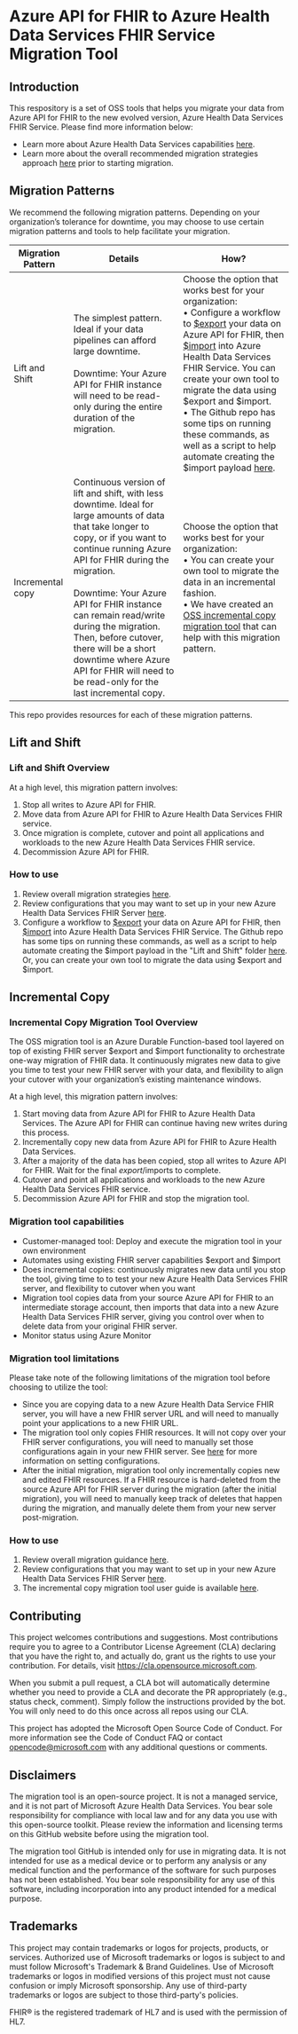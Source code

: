 # Azure API for FHIR to Azure Health Data Services FHIR Service Migration Tool

## Introduction

This respository is a set of OSS tools that helps you migrate your data from Azure API for FHIR to the new evolved version, Azure Health Data Services FHIR Service. Please find more information below:

-   Learn more about Azure Health Data Services capabilities [here](https://azure.microsoft.com/en-us/products/health-data-services/?ef_id=_k_d0ffa03c8f79199459fec443f0510019_k_&OCID=AIDcmm5edswduu_SEM__k_d0ffa03c8f79199459fec443f0510019_k_&msclkid=d0ffa03c8f79199459fec443f0510019).
-   Learn more about the overall recommended migration strategies approach [here](https://learn.microsoft.com/azure/healthcare-apis/fhir/migration-strategies) prior to starting migration.

## Migration Patterns
We recommend the following migration patterns. Depending on your organization’s tolerance for downtime, you may choose to use certain migration patterns and tools to help facilitate your migration.



| Migration Pattern | Details                                                                                                                                                                                          | How?                                                                                                                                                                                                                                                                                                                                                                                                                                                                                                                                                                                                                                                                        |
|-------------------|--------------------------------------------------------------------------------------------------------------------------------------------------------------------------------------------------|-----------------------------------------------------------------------------------------------------------------------------------------------------------------------------------------------------------------------------------------------------------------------------------------------------------------------------------------------------------------------------------------------------------------------------------------------------------------------------------------------------------------------------------------------------------------------------------------------------------------------------------------------------------------------------|
| Lift and Shift    | The simplest pattern. Ideal if your data pipelines can afford large downtime. <br> <br> Downtime: Your Azure API for FHIR instance will need to be read-only during the entire duration of the migration.                                                                                                                   |Choose the option that works best for your organization: <br> • Configure a workflow to [\$export](https://learn.microsoft.com/azure/healthcare-apis/azure-api-for-fhir/export-data) your data on Azure API for FHIR, then [\$import](https://learn.microsoft.com/azure/healthcare-apis/fhir/configure-import-data) into Azure Health Data Services FHIR Service. You can create your own tool to migrate the data using \$export and \$import.<br> •  The Github repo has some tips on running these commands, as well as a script to help automate creating the \$import payload [here](/lift-and-shift-resources/Liftandshiftresources_README.md).  |
| Incremental copy  | Continuous version of lift and shift, with less downtime. Ideal for large amounts of data that take longer to copy, or if you want to continue running Azure API for FHIR during the migration.  <br><br> Downtime: Your Azure API for FHIR instance can remain read/write during the migration. Then, before cutover, there will be a short downtime where Azure API for FHIR will need to be read-only for the last incremental copy.   | Choose the option that works best for your organization: <br> • You can create your own tool to migrate the data in an incremental fashion. <br> • We have created an [OSS incremental copy migration tool](/incremental-copy-docs/README.md) that can help with this migration pattern.                                                                            

This repo provides resources for each of these migration patterns. 

##  Lift and Shift
### Lift and Shift Overview
At a high level, this migration pattern involves:

1. Stop all writes to Azure API for FHIR.
2. Move data from Azure API for FHIR to Azure Health Data Services FHIR service.
3. Once migration is complete, cutover and point all applications and workloads to the new Azure Health Data Services FHIR service.
4. Decommission Azure API for FHIR. 
### How to use
1. Review overall migration strategies [here](https://learn.microsoft.com/azure/healthcare-apis/fhir/migration-strategies).
2. Review configurations that you may want to set up in your new Azure Health Data Services FHIR Server [here](/incremental-copy-docs/Appendix.md#configurations-to-set-in-your-new-azure-health-data-services-fhir-server).
3. Configure a workflow to [\$export](https://learn.microsoft.com/en-us/azure/healthcare-apis/azure-api-for-fhir/export-data) your data on Azure API for FHIR, then [\$import](https://learn.microsoft.com/en-us/azure/healthcare-apis/fhir/configure-import-data) into Azure Health Data Services FHIR Service. The Github repo has some tips on running these commands, as well as a script to help automate creating the \$import payload in the "Lift and Shift" folder [here](/lift-and-shift-resources/Liftandshiftresources_README.md).  Or, you can create your own tool to migrate the data using \$export and \$import.

## Incremental Copy
### Incremental Copy Migration Tool Overview
The OSS migration tool is an Azure Durable Function-based tool layered on top of existing FHIR server \$export and \$import functionality to orchestrate one-way migration of FHIR data. It continuously migrates new data to give you time to test your new FHIR server with your data, and flexibility to align your cutover with your organization’s existing maintenance windows.

At a high level, this migration pattern involves:

1. Start moving data from Azure API for FHIR to Azure Health Data Services. The Azure API for FHIR can continue having new writes during this process.
2. Incrementally copy new data from Azure API for FHIR to Azure Health Data Services. 
3. After a majority of the data has been copied, stop all writes to Azure API for FHIR. Wait for the final $export/$imports to complete. 
4. Cutover and point all applications and workloads to the new Azure Health Data Services FHIR service.
5. Decommission Azure API for FHIR and stop the migration tool. 

### Migration tool capabilities

-   Customer-managed tool: Deploy and execute the migration tool in your own environment
-   Automates using existing FHIR server capabilities \$export and \$import
-   Does incremental copies: continuously migrates new data until you stop the tool, giving time to to test your new Azure Health Data Services FHIR server, and flexibility to cutover when you want
-   Migration tool copies data from your source Azure API for FHIR to an intermediate storage account, then imports that data into a new Azure Health Data Services FHIR server, giving you control over when to delete data from your original FHIR server.
-   Monitor status using Azure Monitor

### Migration tool limitations

Please take note of the following limitations of the migration tool before choosing to utilize the tool:

-   Since you are copying data to a new Azure Health Data Service FHIR server, you will have a new FHIR server URL and will need to manually point your applications to a new FHIR URL.
-   The migration tool only copies FHIR resources. It will not copy over your FHIR server configurations, you will need to manually set those configurations again in your new FHIR server. See [here](/incremental-copy-docs/Appendix.md) for more information on setting configurations.
-   After the initial migration, migration tool only incrementally copies new and edited FHIR resources. If a FHIR resource is hard-deleted from the source Azure API for FHIR server during the migration (after the initial migration), you will need to manually keep track of deletes that happen during the migration, and manually delete them from your new server post-migration.


### How to use
1. Review overall migration guidance [here](https://learn.microsoft.com/azure/healthcare-apis/fhir/migration-strategies).
2. Review configurations that you may want to set up in your new Azure Health Data Services FHIR Server [here](/incremental-copy-docs/Appendix.md#configurations-to-set-in-your-new-azure-health-data-services-fhir-server).
3. The incremental copy migration tool user guide is available [here](/incremental-copy-docs/README.md).

## Contributing

This project welcomes contributions and suggestions. Most contributions require you to agree to a Contributor License Agreement (CLA) declaring that you have the right to, and actually do, grant us the rights to use your contribution. For details, visit https://cla.opensource.microsoft.com.

When you submit a pull request, a CLA bot will automatically determine whether you need to provide a CLA and decorate the PR appropriately (e.g., status check, comment). Simply follow the instructions provided by the bot. You will only need to do this once across all repos using our CLA.

This project has adopted the Microsoft Open Source Code of Conduct. For more information see the Code of Conduct FAQ or contact opencode@microsoft.com with any additional questions or comments.

## Disclaimers

The migration tool is an open-source project. It is not a managed service, and it is not part of Microsoft Azure Health Data Services. You bear sole responsibility for compliance with local law and for any data you use with this open-source toolkit. Please review the information and licensing terms on this GitHub website before using the migration tool.

The migration tool GitHub is intended only for use in migrating data. It is not intended for use as a medical device or to perform any analysis or any medical function and the performance of the software for such purposes has not been established. You bear sole responsibility for any use of this software, including incorporation into any product intended for a medical purpose.

## Trademarks

This project may contain trademarks or logos for projects, products, or services. Authorized use of Microsoft trademarks or logos is subject to and must follow Microsoft's Trademark & Brand Guidelines. Use of Microsoft trademarks or logos in modified versions of this project must not cause confusion or imply Microsoft sponsorship. Any use of third-party trademarks or logos are subject to those third-party's policies.

FHIR® is the registered trademark of HL7 and is used with the permission of HL7.

